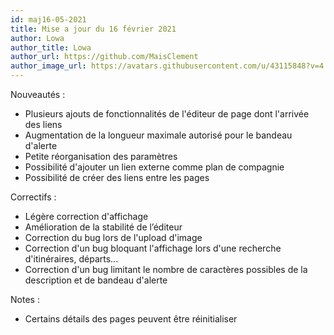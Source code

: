```yaml
---
id: maj16-05-2021
title: Mise a jour du 16 février 2021
author: Lowa
author_title: Lowa
author_url: https://github.com/MaisClement
author_image_url: https://avatars.githubusercontent.com/u/43115848?v=4
---
```


Nouveautés :
- Plusieurs ajouts de fonctionnalités de l'éditeur de page dont l'arrivée des liens
- Augmentation de la longueur maximale autorisé pour le bandeau d'alerte
- Petite réorganisation des paramètres
- Possibilité d'ajouter un lien externe comme plan de compagnie
- Possibilité de créer des liens entre les pages 

Correctifs :
- Légère correction d'affichage
- Amélioration de la stabilité de l’éditeur
- Correction du bug lors de l'upload d'image
- Correction d'un bug bloquant l'affichage lors d'une recherche d'itinéraires, départs...
- Correction d'un bug limitant le nombre de caractères possibles de la description et de bandeau d'alerte

Notes :
- Certains détails des pages peuvent être réinitialiser 
